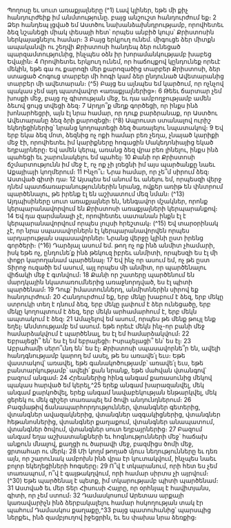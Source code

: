 
Պողոսը եւ սուտ առաքյալները
(^1) Լավ կլիներ, եթե մի քիչ հանդուրժեիք իմ անմտությունը. բայց անշուշտ հանդուրժում եք։ 2 Ձեր հանդեպ լցված եմ
Աստծու նախանձախնդրությամբ, որովհետեւ ձեզ նշանեցի միակ փեսայի հետ՝ որպես անբիծ կույս՝ Քրիստոսին
ներկայացնելու համար։ 3 Բայց երկյուղ ունեմ. միգուցե ձեր միտքն ապականվի ու շեղվի Քրիստոսի հանդեպ ձեր
ունեցած պարզամտությունից, ինչպես օձն իր խորամանկությամբ խաբեց Եվային։ 4 Որովհետեւ երկյուղ ունեմ, որ
հաճույքով կընդունեք որեւէ մեկին, եթե գա ու քարոզի մեր քարոզածից տարբեր Քրիստոսի, ձեր ստացած Հոգուց
տարբեր մի հոգի կամ ձեր ընդունած Ավետարանից տարբեր մի ավետարան։
(^5) Բայց ես այնպես եմ կարծում, որ ոչնչով պակաս չեմ այդ պատվավոր «առաքյալներից»։ 6 Թեեւ ճարտար չեմ խոսքի
մեջ, բայց ոչ գիտության մեջ, եւ դա ամբողջությամբ ամեն ձեւով ցույց տվեցի ձեզ։ 7 Արդյո՞ք մեղք գործեցի, որ ինքս ինձ
խոնարհեցրի, այն էլ նրա համար, որ դուք բարձրանաք, որ Աստծու Ավետարանը ձեզ ձրի քարոզեցի։
(^8) Ապրուստ ստանալով ուրիշ եկեղեցիներից՝ նրանց կողոպտեցի ձեզ ծառայելու նպատակով։ 9 Եվ երբ եկա ձեզ մոտ,
ձեզնից ոչ ոքի համար բեռ չեղա, չնայած կարիքի մեջ էի, որովհետեւ իմ կարիքները հոգացին Մակեդոնիայից եկած
եղբայրները։ Եվ ամեն կերպ, առանց ձեզ վրա բեռ լինելու, ինքս ինձ պահեցի եւ շարունակելու եմ պահել։ 10 Քանի որ
Քրիստոսի ճշմարտությունն իմ մեջ է, ոչ ոք չի լռեցնի իմ այս պարծանքը նաեւ Աքայիայի կողմերում։ 11 Ինչո՞ւ։ Նրա
համար, որ չե՞մ սիրում ձեզ։ Աստված գիտի դա։ 12 Այսպես եմ անում եւ անելու եմ, որպեսզի վերջ դնեմ
պատճառաբանություններին նրանց, ովքեր առիթ են փնտրում պարծենալու, թե իրենք էլ են աշխատում մեզ նման։
(^13) Այդպիսիները սուտ առաքյալներ են, նենգավոր մշակներ, որոնք կերպարանավորվում են Քրիստոսի առաքյալների
կերպարանքով։ 14 Եվ դա զարմանալի չէ, որովհետեւ սատանան ինքն էլ է կերպարանավորվում որպես լույսի հրեշտակ։
(^15) Եվ տարօրինակ չէ, որ նրա սպասավորներն էլ կերպարանավորվեն որպես արդարության սպասավորներ։ Նրանց
վերջը կլինի ըստ իրենց գործերի։
(^16) Դարձյալ ասում եմ. թող ոչ ոք ինձ անմիտ չհամարի, իսկ եթե ոչ, ընդունե՛ք ինձ թեկուզ իբրեւ անմիտի, որպեսզի ես
էլ մի փոքր կարողանամ պարծենալ։ 17 Եվ ինչ որ ասում եմ, ոչ թե ըստ Տիրոջ ուզածի եմ ասում, այլ որպես մի անմիտ, որ
պարծենալու վիճակի մեջ է գտնվում։ 18 Քանի որ շատերը պարծենում են մարդկային նկատառումներից առաջնորդված,
ես էլ պիտի պարծենամ։ 19 Դուք՝ իմաստուններդ, անմիտներին սիրով եք հանդուրժում։ 20 Հանդուրժում եք, երբ մեկը
խաբում է ձեզ, երբ մեկը ստրուկի տեղ է դնում ձեզ, երբ մեկը լափում է ձեր ունեցածը, երբ մեկը կողոպտում է ձեզ, երբ
մեկն արհամարհում է, երբ մեկն ապտակում է ձեզ։ 21 Ամաչելով եմ ասում, որպես թե մենք թույլ ենք եղել։ Անմտությամբ
եմ ասում. եթե որեւէ մեկն ինչ-որ բանի մեջ համարձակվում է պարծենալ, ես էլ եմ համարձակվում։ 22 Եբրայեցի՞ են՝ ես էլ
եմ եբրայեցի։ Իսրայելացի՞ են՝ ես էլ։ 23 Աբրահամի սերո՞ւնդ են՝ ես էլ։ Քրիստոսի սպասավորնե՞ր են, ավելի
հանդգնությամբ կարող եմ ասել, թե ես առավե՛լ եւս։ Եթե վաստակով՝ առավել, եթե գանակոծությամբ՝ առավե՛լ եւս, եթե
բանտարկությամբ՝ ավելի՛ քան նրանք, եթե մահվան վտանգով՝ բազում անգամ։ 24 Հրեաներից հինգ անգամ քառասունից
մեկով պակաս հարված եմ կերել,^25 երեք անգամ խարազանվել, մեկ անգամ քարկոծվել, երեք անգամ նավաբեկության
ենթարկվել, մեկ ցերեկ ու մեկ գիշեր տառապել եմ ծովի անդունդներում։ 26 Բազմաթիվ ճանապարհորդություններ,
վտանգներ գետերից, վտանգներ ավազակներից, վտանգներ ազգակիցներից, վտանգներ հեթանոսներից, վտանգներ
քաղաքում, վտանգներ անապատում, վտանգներ ծովում, վտանգներ սուտ եղբայրներից։ 27 Բազում անգամ եղա
աշխատանքների եւ հոգնությունների մեջ՝ հաճախ անքուն մնալով, քաղցի ու ծարավի մեջ, բազմիցս ծոմի մեջ, ցրտահար
ու մերկ։ 28 Մի կողմ թողած մյուս նեղությունները եւ դեռ այն, որ շարունակ ամբոխն ինձ վրա էր կուտակվում, ինչպես
նաեւ բոլոր եկեղեցիների հոգսերը։ 29 Ո՞վ է տկարանում, որի հետ ես չեմ տառապում, ո՞վ է գայթակղվում, որի համար
սիրտս չի այրվում։
(^30) Եթե պարծենալ է պետք, իմ տկարությամբ պիտի պարծենամ։ 31 Աստված եւ մեր Տեր Հիսուսի Հայրը, որ օրհնյալ է
հավիտյանս, գիտի, որ չեմ ստում։ 32 Դամասկոսում Արետաս արքայի կառավարիչն ինձ ձերբակալելու համար
հսկողության տակ էր պահում Դամասկոս քաղաքը,^33 բայց պատուհանից՝ պարսպից ներքեւ, ինձ զամբյուղով իջեցրին,
եւ ես փախա նրա ձեռքից։
